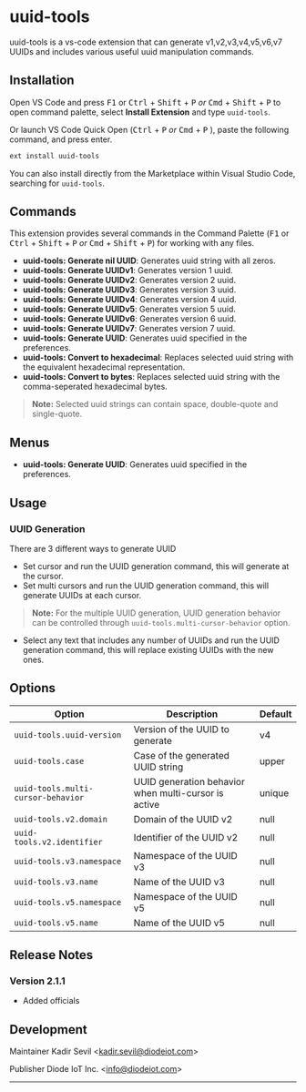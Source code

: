 # uuid-tools

uuid-tools is a vs-code extension that can generate v1,v2,v3,v4,v5,v6,v7 UUIDs
and includes various useful uuid manipulation commands.

## Installation
Open VS Code and press <kbd>F1</kbd> or <kbd>Ctrl</kbd> + <kbd>Shift</kbd> + <kbd>P</kbd> *or* <kbd>Cmd</kbd> + <kbd>Shift</kbd> + <kbd>P</kbd> to open command palette, select **Install Extension** and type `uuid-tools`.

Or launch VS Code Quick Open (<kbd>Ctrl</kbd> + <kbd>P</kbd> *or* <kbd>Cmd</kbd> + <kbd>P</kbd> ), paste the following command, and press enter.
```bash
ext install uuid-tools
```

You can also install directly from the Marketplace within Visual Studio Code, searching for `uuid-tools`.

## Commands
This extension provides several commands in the Command Palette (<kbd>F1</kbd> or <kbd>Ctrl</kbd> + <kbd>Shift</kbd> + <kbd>P</kbd> *or* <kbd>Cmd</kbd> + <kbd>Shift</kbd> + <kbd>P</kbd>) for working with any files.

- **uuid-tools: Generate nil UUID**: Generates uuid string with all zeros.
- **uuid-tools: Generate UUIDv1**: Generates version 1 uuid.
- **uuid-tools: Generate UUIDv2**: Generates version 2 uuid.
- **uuid-tools: Generate UUIDv3**: Generates version 3 uuid.
- **uuid-tools: Generate UUIDv4**: Generates version 4 uuid.
- **uuid-tools: Generate UUIDv5**: Generates version 5 uuid.
- **uuid-tools: Generate UUIDv6**: Generates version 6 uuid.
- **uuid-tools: Generate UUIDv7**: Generates version 7 uuid.
- **uuid-tools: Generate UUID**: Generates uuid specified in the preferences.
- **uuid-tools: Convert to hexadecimal**: Replaces selected uuid string with the equivalent hexadecimal representation.
- **uuid-tools: Convert to bytes**: Replaces selected uuid string with the comma-seperated hexadecimal bytes.

> **Note:** Selected uuid strings can contain space, double-quote and single-quote.

## Menus
- **uuid-tools: Generate UUID**: Generates uuid specified in the preferences.
  
## Usage
### UUID Generation
There are 3 different ways to generate UUID
- Set cursor and run the UUID generation command, this will generate at the cursor.
- Set multi cursors and run the UUID generation command, this will generate UUIDs at each cursor.
> **Note:** For the multiple UUID generation, UUID generation behavior can be controlled through `uuid-tools.multi-cursor-behavior` option.
- Select any text that includes any number of UUIDs and run the UUID generation command, this will replace existing UUIDs with the new ones.

## Options
| Option                             | Description                                          | Default |
| ---------------------------------- | ---------------------------------------------------- | ------- |
| `uuid-tools.uuid-version`          | Version of the UUID to generate                      | v4      |
| `uuid-tools.case`                  | Case of the generated UUID string                    | upper   |
| `uuid-tools.multi-cursor-behavior` | UUID generation behavior when multi-cursor is active | unique  |
| `uuid-tools.v2.domain`             | Domain of the UUID v2                                | null    |
| `uuid-tools.v2.identifier`         | Identifier of the UUID v2                            | null    |
| `uuid-tools.v3.namespace`          | Namespace of the UUID v3                             | null    |
| `uuid-tools.v3.name`               | Name of the UUID v3                                  | null    |
| `uuid-tools.v5.namespace`          | Namespace of the UUID v5                             | null    |
| `uuid-tools.v5.name`               | Name of the UUID v5                                  | null    |

## Release Notes

### Version 2.1.1

- Added officials

## Development
Maintainer Kadir Sevil <<kadir.sevil@diodeiot.com>>

Publisher Diode IoT Inc. <<info@diodeiot.com>>

---